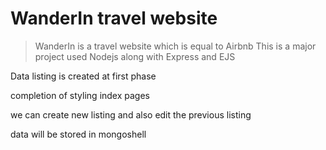 # WanderIn travel website 
> WanderIn is a travel website which is equal to Airbnb
> This is a major project
> used Nodejs along with Express and EJS

Data listing is created at first phase 

completion of styling index pages

we can create new listing and also edit the previous listing

data will be stored in mongoshell